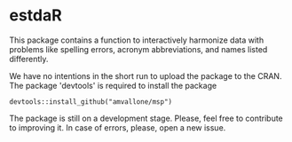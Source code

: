 # estdaR

This package contains a function to interactively harmonize data with problems like spelling errors, acronym abbreviations, and names listed differently.

We have no intentions in the short run to upload the package to the CRAN. The package 'devtools' is required to install the package

```r{output="html"}
devtools::install_github("amvallone/msp")
```
The package is still on a development stage. Please, feel free to contribute to improving it. In case of errors, please, open a new issue.
